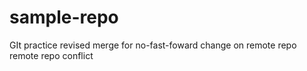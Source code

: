 # sample-repo
GIt practice revised
merge for no-fast-foward
change on remote repo
remote repo conflict
